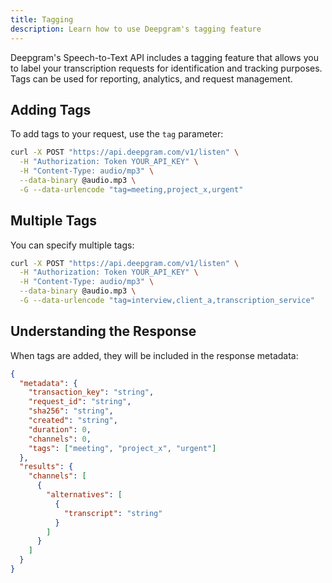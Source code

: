 ```yaml
---
title: Tagging
description: Learn how to use Deepgram's tagging feature
---
```


Deepgram's Speech-to-Text API includes a tagging feature that allows you to label your transcription requests for identification and tracking purposes. Tags can be used for reporting, analytics, and request management.

## Adding Tags

To add tags to your request, use the `tag` parameter:

```bash
curl -X POST "https://api.deepgram.com/v1/listen" \
  -H "Authorization: Token YOUR_API_KEY" \
  -H "Content-Type: audio/mp3" \
  --data-binary @audio.mp3 \
  -G --data-urlencode "tag=meeting,project_x,urgent"
```

## Multiple Tags

You can specify multiple tags:

```bash
curl -X POST "https://api.deepgram.com/v1/listen" \
  -H "Authorization: Token YOUR_API_KEY" \
  -H "Content-Type: audio/mp3" \
  --data-binary @audio.mp3 \
  -G --data-urlencode "tag=interview,client_a,transcription_service"
```

## Understanding the Response

When tags are added, they will be included in the response metadata:

```json
{
  "metadata": {
    "transaction_key": "string",
    "request_id": "string",
    "sha256": "string",
    "created": "string",
    "duration": 0,
    "channels": 0,
    "tags": ["meeting", "project_x", "urgent"]
  },
  "results": {
    "channels": [
      {
        "alternatives": [
          {
            "transcript": "string"
          }
        ]
      }
    ]
  }
}
```
